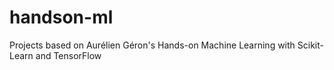 # handson-ml
Projects based on Aurélien Géron's Hands-on Machine Learning with Scikit-Learn and TensorFlow
